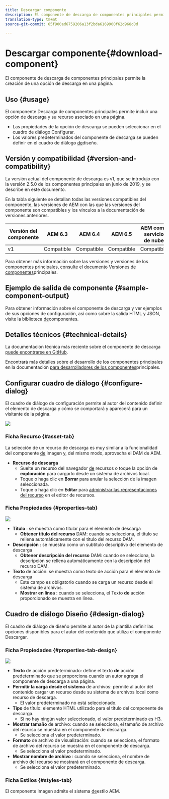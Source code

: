 ```yaml
---
title: Descargar componente
description: El componente de descarga de componentes principales permite la creación de una opción de descarga en una página.
translation-type: tm+mt
source-git-commit: 65f900ad6759206a13f2bda6169900f62d968d8d

---
```



# Descargar componente{#download-component}

El componente de descarga de componentes principales permite la creación de una opción de descarga en una página.

## Uso {#usage}

El componente Descarga de componentes principales permite incluir una opción de descarga y su recurso asociado en una página.

* Las propiedades de la opción de descarga se pueden seleccionar en el cuadro de diálogo [](#configure-dialog)Configurar.
* Los valores predeterminados del componente de descarga se pueden definir en el cuadro de diálogo [de](#design-dialog)diseño.

## Versión y compatibilidad {#version-and-compatibility}

La versión actual del componente de descarga es v1, que se introdujo con la versión 2.5.0 de los componentes principales en junio de 2019, y se describe en este documento.

En la tabla siguiente se detallan todas las versiones compatibles del componente, las versiones de AEM con las que las versiones del componente son compatibles y los vínculos a la documentación de versiones anteriores.

| Versión del componente | AEM 6.3 | AEM 6.4 | AEM 6.5 | AEM como servicio de nube |
|--- |--- |--- |---|---|
| v1 | Compatible | Compatible | Compatible | Compatible |

Para obtener más información sobre las versiones y versiones de los componentes principales, consulte el documento Versiones [de componentes](versions.md)principales.

## Ejemplo de salida de componente {#sample-component-output}

Para obtener información sobre el componente de descarga y ver ejemplos de sus opciones de configuración, así como sobre la salida HTML y JSON, visite la biblioteca [de](https://adobe.com/go/aem_cmp_library_download)componentes.

## Detalles técnicos {#technical-details}

La documentación técnica más reciente sobre el componente de descarga [puede encontrarse en GitHub](https://adobe.com/go/aem_cmp_tech_download_v1).

Encontrará más detalles sobre el desarrollo de los componentes principales en la documentación [para desarrolladores de los componentes](developing.md)principales.

## Configurar cuadro de diálogo {#configure-dialog}

El cuadro de diálogo de configuración permite al autor del contenido definir el elemento de descarga y cómo se comportará y aparecerá para un visitante de la página.

![](assets/screen-shot-2019-06-17-09.49.14.png)

### Ficha Recurso {#asset-tab}

La selección de un recurso de descarga es muy similar a la funcionalidad del componente [de](image.md) imagen y, del mismo modo, aprovecha el DAM de AEM.

* **Recurso de descarga**
   * Suelte un recurso del navegador [de](https://docs.adobe.com/content/help/en/experience-manager-cloud-service/sites/authoring/fundamentals/environment-tools.html) recursos o toque la opción de **exploración** para cargarlo desde un sistema de archivos local.
   * Toque o haga clic en **Borrar** para anular la selección de la imagen seleccionada.
   * Toque o haga clic en **Editar** para [administrar las representaciones del recurso](https://docs.adobe.com/content/help/en/experience-manager-cloud-service/assets/manage/manage-digital-assets.html) en el editor de recursos.

### Ficha Propiedades {#properties-tab}

![](assets/screen-shot-2019-06-17-09.49.51.png)

* **Título** : se muestra como titular para el elemento de descarga
   * **Obtener título del recurso** DAM: cuando se selecciona, el título se rellena automáticamente con el título del recurso DAM.
* **Descripción** : se muestra como un subtítulo descriptivo del elemento de descarga
   * **Obtener descripción del recurso** DAM: cuando se selecciona, la descripción se rellena automáticamente con la descripción del recurso DAM.
* **Texto** de acción: se muestra como texto de acción para el elemento de descarga
   * Este campo es obligatorio cuando se carga un recurso desde el sistema de archivos.
   * **Mostrar en línea** : cuando se selecciona, el Texto **de** acción proporcionado se muestra en línea.

## Cuadro de diálogo Diseño {#design-dialog}

El cuadro de diálogo de diseño permite al autor de la plantilla definir las opciones disponibles para el autor del contenido que utiliza el componente Descargar.

### Ficha Propiedades {#properties-tab-design}

![](assets/screen-shot-2019-06-17-10.04.31.png)

* **Texto** de acción predeterminado: define el texto **de** acción predeterminado que se proporciona cuando un autor agrega el componente de descarga a una página.
* **Permitir la carga desde el sistema** de archivos: permite al autor del contenido cargar un recurso desde su sistema de archivos local como recurso de descarga.
   * El valor predeterminado no está seleccionado.
* **Tipo** de título: elemento HTML utilizado para el título del componente de descarga.
   * Si no hay ningún valor seleccionado, el valor predeterminado es H3.
* **Mostrar tamaño** de archivo: cuando se selecciona, el tamaño de archivo del recurso se muestra en el componente de descarga.
   * Se selecciona el valor predeterminado.
* **Formato** de archivo de visualización: cuando se selecciona, el formato de archivo del recurso se muestra en el componente de descarga.
   * Se selecciona el valor predeterminado.
* **Mostrar nombre de archivo** : cuando se selecciona, el nombre de archivo del recurso se mostrará en el componente de descarga.
   * Se selecciona el valor predeterminado.

### Ficha Estilos {#styles-tab}

El componente Imagen admite el sistema [de](authoring.md#component-styling)estilo AEM.
